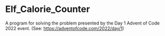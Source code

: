 # Elf_Calorie_Counter
A program for solving the problem presented by the Day 1 Advent of Code 2022 event.  (See: https://adventofcode.com/2022/day/1)

